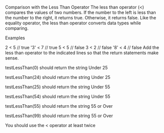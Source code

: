 Comparison with the Less Than Operator
The less than operator (<) compares the values of two numbers. If the number to the left is less than the number to the right, it returns true. Otherwise, it returns false. Like the equality operator, the less than operator converts data types while comparing.

Examples

2   < 5 // true
'3' < 7 // true
5   < 5 // false
3   < 2 // false
'8' < 4 // false
Add the less than operator to the indicated lines so that the return statements make sense.


testLessThan(0) should return the string Under 25

testLessThan(24) should return the string Under 25

testLessThan(25) should return the string Under 55

testLessThan(54) should return the string Under 55

testLessThan(55) should return the string 55 or Over

testLessThan(99) should return the string 55 or Over

You should use the < operator at least twice